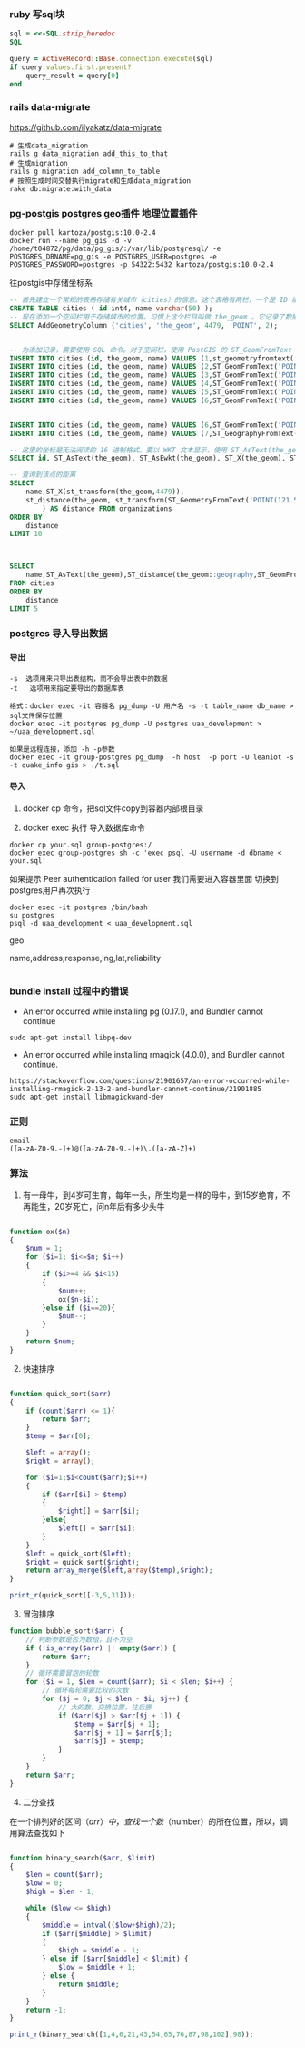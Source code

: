 

### ruby 写sql块
```ruby
sql = <<-SQL.strip_heredoc
SQL

query = ActiveRecord::Base.connection.execute(sql)
if query.values.first.present?
    query_result = query[0]
end
```

### rails data-migrate

https://github.com/ilyakatz/data-migrate

```shell
# 生成data_migration
rails g data_migration add_this_to_that
# 生成migration
rails g migration add_column_to_table
# 按照生成时间交替执行migrate和生成data_migration
rake db:migrate:with_data
```



### pg-postgis postgres geo插件 地理位置插件
```shell
docker pull kartoza/postgis:10.0-2.4
docker run --name pg_gis -d -v /home/t04872/pg/data/pg_gis/:/var/lib/postgresql/ -e POSTGRES_DBNAME=pg_gis -e POSTGRES_USER=postgres -e POSTGRES_PASSWORD=postgres -p 54322:5432 kartoza/postgis:10.0-2.4
```
往postgis中存储坐标系
```sql
-- 首先建立一个常规的表格存储有关城市（cities）的信息。这个表格有两栏，一个是 ID 编号，一个是城市名：
CREATE TABLE cities ( id int4, name varchar(50) );
-- 现在添加一个空间栏用于存储城市的位置。习惯上这个栏目叫做 the_geom 。它记录了数据为什么类型（点、线、面）、有几维（这里是二维）以及空间坐标系统。此处使用 EPSG:4326 坐标系统：
SELECT AddGeometryColumn ('cities', 'the_geom', 4479, 'POINT', 2);


-- 为添加记录，需要使用 SQL 命令。对于空间栏，使用 PostGIS 的 ST_GeomFromText 可以将文本转化为坐标与参考系号的记录
INSERT INTO cities (id, the_geom, name) VALUES (1,st_geometryfromtext('POINT(121.455231 31.249791)',4479),'上海市静安区秣陵路303号1');
INSERT INTO cities (id, the_geom, name) VALUES (2,ST_GeomFromText('POINT(31.177853 121.422272)',4326),'上海市徐汇区宜山路600号');
INSERT INTO cities (id, the_geom, name) VALUES (3,ST_GeomFromText('POINT(31.196651 121.346397)',4326),'上海市长宁区迎宾一路');
INSERT INTO cities (id, the_geom, name) VALUES (4,ST_GeomFromText('POINT(31.187326 121.629124)',4326),'上海市浦东新区张江路1618号');
INSERT INTO cities (id, the_geom, name) VALUES (5,ST_GeomFromText('POINT(31.215444 121.551704)',4326),'上海市浦东新区锦绣路1001号');
INSERT INTO cities (id, the_geom, name) VALUES (6,ST_GeomFromText('POINT(31.239811 121.500549)',4326),'上海市浦东新区陆家嘴环路1386号');


INSERT INTO cities (id, the_geom, name) VALUES (6,ST_GeomFromText('POINT(31.222784 121.504540)',4326),'上海市黄浦区复兴东路1号');
INSERT INTO cities (id, the_geom, name) VALUES (7,ST_GeographyFromText('SRID=4326;POINT(31.239811 121.500549)',4326),'上海市浦东新区陆家嘴环路1386号');

-- 这里的坐标是无法阅读的 16 进制格式。要以 WKT 文本显示，使用 ST_AsText(the_geom) 或 ST_AsEwkt(the_geom) 函数。也可以使用 ST_X(the_geom) 和 ST_Y(the_geom) 显示一个维度的坐标：
SELECT id, ST_AsText(the_geom), ST_AsEwkt(the_geom), ST_X(the_geom), ST_Y(the_geom) FROM cities;

-- 查询到该点的距离
SELECT
    name,ST_X(st_transform(the_geom,4479)),
    st_distance(the_geom, st_transform(ST_GeometryFromText('POINT(121.523895 31.222197)',4326),4479)
        ) AS distance FROM organizations
ORDER BY
    distance
LIMIT 10



SELECT
    name,ST_AsText(the_geom),ST_distance(the_geom::geography,ST_GeomFromText('POINT(31.219701 121.505699)',4326)) AS distance 
FROM cities
ORDER BY
    distance
LIMIT 5

```

### postgres 导入导出数据

#### 导出
```shell
-s  选项用来只导出表结构，而不会导出表中的数据
-t   选项用来指定要导出的数据库表

格式：docker exec -it 容器名 pg_dump -U 用户名 -s -t table_name db_name > sql文件保存位置
docker exec -it postgres pg_dump -U postgres uaa_development > ~/uaa_development.sql

如果是远程连接，添加 -h -p参数
docker exec -it group-postgres pg_dump  -h host  -p port -U leaniot -s -t quake_info gis > ./t.sql
```

#### 导入

1. docker cp 命令，把sql文件copy到容器内部根目录

2. docker exec 执行 导入数据库命令

```shell
docker cp your.sql group-postgres:/
docker exec group-postgres sh -c 'exec psql -U username -d dbname < your.sql'
```

如果提示 Peer authentication failed for user
我们需要进入容器里面 切换到postgres用户再次执行

```shell
docker exec -it postgres /bin/bash
su postgres
psql -d uaa_development < uaa_development.sql
```




geo 

name,address,response,lng,lat,reliability


```json

```

### bundle install 过程中的错误

+ An error occurred while installing pg (0.17.1), and Bundler cannot continue
```shell
sudo apt-get install libpq-dev 
```
+ An error occurred while installing rmagick (4.0.0), and Bundler cannot continue.
```shell
https://stackoverflow.com/questions/21901657/an-error-occurred-while-installing-rmagick-2-13-2-and-bundler-cannot-continue/21901885
sudo apt-get install libmagickwand-dev
```


### 正则


```
email
([a-zA-Z0-9.-]+)@([a-zA-Z0-9.-]+)\.([a-zA-Z]+)

```


### 算法

1. 有一母牛，到4岁可生育，每年一头，所生均是一样的母牛，到15岁绝育，不再能生，20岁死亡，问n年后有多少头牛

```php

function ox($n)
{
    $num = 1;
    for ($i=1; $i<=$n; $i++)
    {
        if ($i>=4 && $i<15)
        {
            $num++;
            ox($n-$i);
        }else if ($i==20){
            $num--;
        }
    }
    return $num;
}

```

2. 快速排序

```php

function quick_sort($arr)
{
    if (count($arr) <= 1){
        return $arr;
    }
    $temp = $arr[0];

    $left = array();
    $right = array();

    for ($i=1;$i<count($arr);$i++)
    {
        if ($arr[$i] > $temp)
        {
            $right[] = $arr[$i];
        }else{
            $left[] = $arr[$i];
        }
    }
    $left = quick_sort($left);
    $right = quick_sort($right);
    return array_merge($left,array($temp),$right);
}

print_r(quick_sort([-3,5,31]));

```
3. 冒泡排序

```php
function bubble_sort($arr) {
    // 判断参数是否为数组，且不为空
    if (!is_array($arr) || empty($arr)) {
        return $arr;
    }
    // 循环需要冒泡的轮数
    for ($i = 1, $len = count($arr); $i < $len; $i++) {
        // 循环每轮需要比较的次数
        for ($j = 0; $j < $len - $i; $j++) {
            // 大的数，交换位置，往后挪
            if ($arr[$j] > $arr[$j + 1]) {
                $temp = $arr[$j + 1];
                $arr[$j + 1] = $arr[$j];
                $arr[$j] = $temp;
            }
        }
    }
    return $arr;
}
```

4. 二分查找

在一个排列好的区间（$arr）中，查找一个数（$number）的所在位置，所以，调用算法查找如下

```php

function binary_search($arr, $limit)
{
    $len = count($arr);
    $low = 0;
    $high = $len - 1;

    while ($low <= $high)
    {
        $middle = intval(($low+$high)/2);
        if ($arr[$middle] > $limit)
        {
            $high = $middle - 1;
        } else if ($arr[$middle] < $limit) {
            $low = $middle + 1;
        } else {
            return $middle;
        }
    }
    return -1;
}

print_r(binary_search([1,4,6,21,43,54,65,76,87,98,102],98));

```